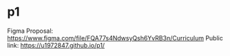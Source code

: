 # p1

Figma Proposal: https://www.figma.com/file/FQA77s4NdwsyQsh6YvRB3n/Curriculum
Public link: https://u1972847.github.io/p1/
